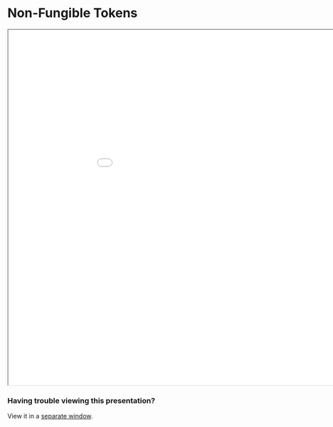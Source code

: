 # Non-Fungible Tokens

<iframe width=1000 height=800 src="../PITCHME.html"></iframe>

### Having trouble viewing this presentation?

View it in a <a href="../PITCHME.html" target="_blank">separate window</a>.

